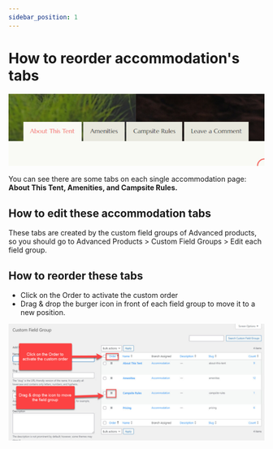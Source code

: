 ```yaml
---
sidebar_position: 1
---
```

# How to reorder accommodation's tabs

![accommodation](./img/acc-tab.jpeg)

You can see there are some tabs on each single accommodation page: **About This Tent, Amenities, and Campsite Rules.**

## How to edit these accommodation tabs

These tabs are created by the custom field groups of Advanced products, so you should go to Advanced Products > Custom Field Groups > Edit each field group.

## How to reorder these tabs


* Click on the Order to activate the custom order
* Drag & drop the burger icon in front of each field group to move it to a new position. 

![accommodation](./img/order.jpeg)